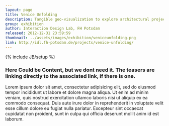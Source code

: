 ```yaml
---
layout: page
title: Venice Unfolding
description: Tangible geo-visualization to explore architectural projects in Venice.
group: exhibition
author: Interaction Design Lab, FH Potsdam
released: 2012-12-31 23:59:59
thumbnail: ../assets/images/exhibition/veniceunfolding.png
link: http://idl.fh-potsdam.de/projects/venice-unfolding/
---
```

{% include JB/setup %}

### Here Could be Content, but we dont need it. The teasers are linking directly to the associated link, if there is one.
Lorem ipsum dolor sit amet, consectetur adipisicing elit, sed do eiusmod tempor incididunt ut labore et dolore magna aliqua. Ut enim ad minim veniam, quis nostrud exercitation ullamco laboris nisi ut aliquip ex ea commodo consequat. Duis aute irure dolor in reprehenderit in voluptate velit esse cillum dolore eu fugiat nulla pariatur. Excepteur sint occaecat cupidatat non proident, sunt in culpa qui officia deserunt mollit anim id est laborum.